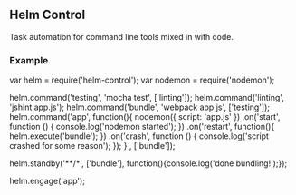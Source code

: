 ## Helm Control 

Task automation for command line tools mixed in with code.

### Example

var helm = require('helm-control');
var nodemon = require('nodemon');

helm.command('testing', 'mocha test', ['linting']);
helm.command('linting', 'jshint app.js');
helm.command('bundle', 'webpack app.js', ['testing']);
helm.command('app', 
							function(){
								nodemon({ script: 'app.js' })
								.on('start', function () {
								  console.log('nodemon started');
								})
								.on('restart', function(){
									helm.execute('bundle');
								})
								.on('crash', function () {
								  console.log('script crashed for some reason');
								});
							}
							, ['bundle']);

helm.standby('**/*', ['bundle'], function(){console.log('done bundling!');});

helm.engage('app');
